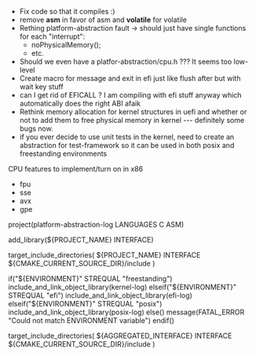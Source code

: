 - Fix code so that it compiles :)
- remove **asm** in favor of asm and **volatile** for volatile
- Rething platform-abstraction fault -> should just have single functions for each "interrupt":
  - noPhysicalMemory();
  - etc.
- Should we even have a platfor-abstraction/cpu.h ??? It seems too low-level
- Create macro for message and exit in efi just like flush after but with wait key stuff
- can I get rid of EFICALL ? I am compiling with efi stuff anyway which automatically does the right ABI afaik
- Rethink memory allocation for kernel structures in uefi and whether or not to add them to free physical memory in kernel --- definitely some bugs now.
- if you ever decide to use unit tests in the kernel, need to create an abstraction for test-framework so it can be used in both posix and freestanding environments

CPU features to implement/turn on in x86

- fpu
- sse
- avx
- gpe

project(platform-abstraction-log LANGUAGES C ASM)

add_library(${PROJECT_NAME} INTERFACE)

target_include_directories(
${PROJECT_NAME}
INTERFACE ${CMAKE_CURRENT_SOURCE_DIR}/include
)

if("${ENVIRONMENT}" STREQUAL "freestanding")
    include_and_link_object_library(kernel-log)
elseif("${ENVIRONMENT}" STREQUAL "efi")
include_and_link_object_library(efi-log)
elseif("${ENVIRONMENT}" STREQUAL "posix")
include_and_link_object_library(posix-log)
else()
message(FATAL_ERROR "Could not match ENVIRONMENT variable")
endif()

target_include_directories(
${AGGREGATED_INTERFACE}
INTERFACE ${CMAKE_CURRENT_SOURCE_DIR}/include
)
